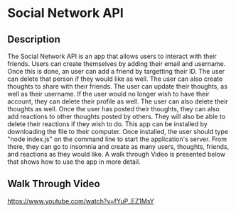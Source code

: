 # Social Network API

## Description 

The Social Network API is an app that allows users to interact with their friends. Users can create themselves by adding their email and username. Once this is done, an user can add a friend by targetting their ID. The user can delete that person if they would like as well. The user can also create thoughts to share with their friends. The user can update their thoughts, as well as their username. If the user would no longer wish to have their account, they can delete their profile as well. The user can also delete their thoughts as well. Once the user has posted their thoughts, they can also add reactions to other thoughts posted by others. They will also be able to delete their reactions if they wish to do. This app can be installed by downloading the file to their computer. Once installed, the user should type "node index.js" on the command line to start the application's server. From there, they can go to insomnia and create as many users, thoughts, friends, and reactions as they would like. A walk through Video is presented below that shows how to use the app in more detail.

## Walk Through Video
https://www.youtube.com/watch?v=fYuP_EZ1MsY 
